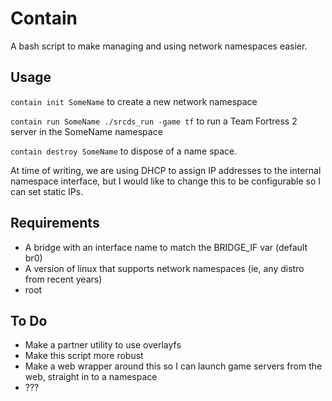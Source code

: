 
# Contain

A bash script to make managing and using network namespaces easier. 


## Usage

`contain init SomeName` to create a new network namespace

`contain run SomeName ./srcds_run -game tf` to run a Team Fortress 2 server in the SomeName namespace

`contain destroy SomeName` to dispose of a name space. 


At time of writing, we are using DHCP to assign IP addresses to the internal namespace interface, but 
I would like to change this to be configurable so I can set static IPs. 


## Requirements

* A bridge with an interface name to match the BRIDGE_IF var (default br0) 
* A version of linux that supports network namespaces (ie, any distro from recent years)
* root

## To Do

* Make a partner utility to use overlayfs 
* Make this script more robust 
* Make a web wrapper around this so I can launch game servers from the web, straight in to a namespace
* ??? 
